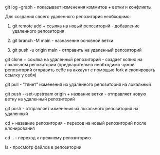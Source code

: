git log –graph - показывает изменения коммитов + ветки и конфликты

Для создания своего удаленного репозитория необходимо:

1. git remote add + ссылка на новый репозиторий - добавление удаленного репозитория

2. git branch -M main - назначение основной ветки

3. git push -u origin main - отправить на удаленный репозиторий

git clone + ссылка на удаленный репозиторий - создает копию на локальном репозитории (предварительно необходимо чужой репозиторий отправить себе на аккаунт с помощью fork и скопировать ссылку у себя)

git pull - "тянет" изменения из удаленного репозитория на локальный

git push --set-upstream origin + название ветки - отправляет новую ветку на удаленный репозиторий

git push - отправляет изменения из локального репозитория на удаленный

cd + название репозитория - переход на новый репозиторий после клонирования

cd .. - переход к прежнему репозиторию

ls - просмотр файлов в репозитории



